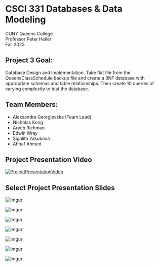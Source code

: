# CSCI 331 Databases & Data Modeling

CUNY Queens College  
Professor Peter Heller  
Fall 2023

## Project 3 Goal:

Database Design and Implementation. Take flat file from the QueensClassSchedule backup file and create a 3NF database with appropriate schemas and table relationships. Then create 10 queries of varying complexity to test the database.

## Team Members:

- Aleksandra Georgievska (Team Lead)
- Nicholas Kong
- Aryeh Richman
- Edwin Wray
- Sigalita Yakubova
- Ahnaf Ahmed

## Project Presentation Video

[![ProjectPresentationVideo](https://i.imgur.com/wwqR3jG.png)](https://youtu.be/x727eloWgkE)

## Select Project Presentation Slides

![Imgur](https://i.imgur.com/fb6ORwt.png)

![Imgur](https://i.imgur.com/NF1WRdJ.png)

![Imgur](https://i.imgur.com/LSBMztq.png)

![Imgur](https://i.imgur.com/tHv8REX.png)

![Imgur](https://i.imgur.com/4170HNB.png)

![Imgur](https://i.imgur.com/YAYTxu1.png)

![Imgur](https://i.imgur.com/jaEaKT1.png)
